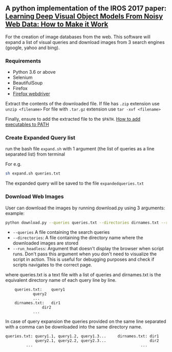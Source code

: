 ## A python implementation of the IROS 2017 paper: [Learning Deep Visual Object Models From Noisy Web Data: How to Make it Work](https://www.researchgate.net/publication/314115657_Learning_Deep_Visual_Object_Models_From_Noisy_Web_Data_How_to_Make_it_Work)


For the creation of image databases from the web.
This software will expand a list of visual queries and download images from 3 search engines (google, yahoo and bing).

### Requirements

* Python 3.6 or above
* Selenium
* BeautifulSoup
* Firefox
* [Firefox webdriver](https://github.com/mozilla/geckodriver/releases)

Extract the contents of the downloaded file. 
If file has `.zip` extension use `unzip <filename>`
For file with `.tar.gz` extension use `tar -xvf <filename>`

Finally, ensure to add the extracted file to the `$PATH`. 
[How to add executables to PATH](https://www.selenium.dev/documentation/en/webdriver/driver_requirements/#adding-executables-to-your-path)
### Create Expanded Query list
run the bash file `expand.sh` with 1 argument (the list of queries as a line separated list) from terminal

For e.g.
```bash
sh expand.sh queries.txt
```

The expanded query will be saved to the file `expandedqueries.txt`

### Download Web Images

User can download the images by running download.py using 3 arguments:
example:  

```bash
python download.py --queries queries.txt --directories dirnames.txt --run_headless
```

* `--queries` A file containing the search queries
* `--directories`: A file containing the directory name where the downloaded images are stored
* `--run_headless`: Argument that doesn't display the browser when script runs. Don't pass this argument when you don't need to visualize the script in action. This is useful for debugging purposes and check if scripts navigates to the correct page.

where queries.txt is a text file with a list of queries and dirnames.txt is the equivalent directory name of each query line by line.


		queries.txt:	query1
				query2
				...
		dirnames.txt:	dir1
         		 	dir2
				...

In case of query expansion the queries provided on the same line separated with a comma can be downloaded into the same directory name.

	queries.txt: query1.1, query1.2, query1.3...     dirnames.txt: dir1
        	     query2.1, query2.2, query2.3...                   dir2
  		     ...                                               ...

